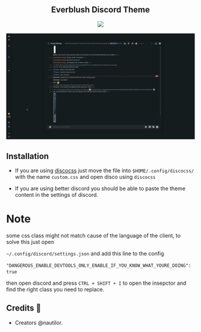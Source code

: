 <h2 align="center">Everblush Discord Theme</h2>

<p align="center"> 
<img src="https://img.shields.io/static/v1?label=license&message=MIT&color=8ccf7e&labelColor=22292b&style=for-the-badge">
</p>

![preview](previews/preview.gif)
## Installation

- If you are using [discocss](https://github.com/mlvzk/discocss) just move the file into `$HOME/.config/discocss/` with the name `custom.css` and open disco using `discocss`

- If you are using better discord you should be able to paste the theme content in the settings of discord.

# Note 
some css class might not match cause of the language of the client, to solve this just open

`~/.config/discord/settings.json` and add this line to the config

```"DANGEROUS_ENABLE_DEVTOOLS_ONLY_ENABLE_IF_YOU_KNOW_WHAT_YOURE_DOING": true```

then open discord and press `CTRL + SHIFT + I` to open the insepctor and find the right class you need to replace.

## Credits 💝
- Creators @nautilor. 
